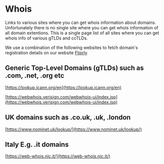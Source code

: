 # Whois
Links to various sites where you can get whois information about domains. Unfortunately there is no single site where you can get whois information of all domain extentions. This is a single page list of all sites where you can get whois info of various gTLDs and ccTLDs.

We use a combination of the following websites to fetch domain's registration details on our website [Fliprly](https://fliprly.com)

## Generic Top-Level Domains (gTLDs) such as .com, .net, .org etc
[https://lookup.icann.org/en](https://lookup.icann.org/en)

[https://webwhois.verisign.com/webwhois-ui/index.jsp](https://webwhois.verisign.com/webwhois-ui/index.jsp)

## UK domains such as .co.uk, .uk, .london
[https://www.nominet.uk/lookup/](https://www.nominet.uk/lookup/)

## Italy E.g. .it domains
[https://web-whois.nic.it/](https://web-whois.nic.it/)

